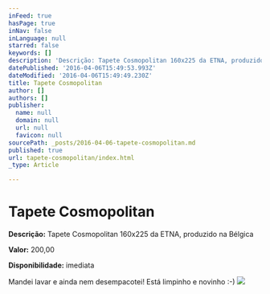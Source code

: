 ```yaml
---
inFeed: true
hasPage: true
inNav: false
inLanguage: null
starred: false
keywords: []
description: 'Descrição: Tapete Cosmopolitan 160x225 da ETNA, produzido na Bélgica'
datePublished: '2016-04-06T15:49:53.993Z'
dateModified: '2016-04-06T15:49:49.230Z'
title: Tapete Cosmopolitan
author: []
authors: []
publisher:
  name: null
  domain: null
  url: null
  favicon: null
sourcePath: _posts/2016-04-06-tapete-cosmopolitan.md
published: true
url: tapete-cosmopolitan/index.html
_type: Article

---
```

# Tapete Cosmopolitan

**Descrição:** Tapete Cosmopolitan 160x225 da ETNA, produzido na Bélgica

**Valor:** 200,00

**Disponibilidade:** imediata

Mandei lavar e ainda nem desempacotei! Está limpinho e novinho :-)
![](https://the-grid-user-content.s3-us-west-2.amazonaws.com/e6499eda-ebfd-4751-8666-21c588a1d46e.jpg)